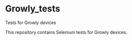 # Growly_tests
Tests for Growly devices

This repository contains Selenium tests for Growly devices.
